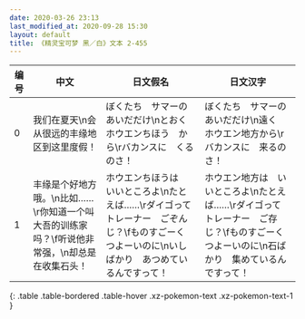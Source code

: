 ```yaml
---
date: 2020-03-26 23:13
last_modified_at: 2020-09-28 15:30
layout: default
title: 《精灵宝可梦 黑／白》文本 2-455
---
```

| 编号 | 中文 | 日文假名 | 日文汉字 |
| ---- | ---- | ---- | --- |
| 0 | 我们在夏天\n会从很远的丰缘地区到这里度假！ | ぼくたち　サマーの　あいだだけ\nとおく　ホウエンちほう　から\rバカンスに　くるのさ！ | ぼくたち　サマーの　あいだだけ\n遠く　ホウエン地方から\rバカンスに　来るのさ！ |
| 1 | 丰缘是个好地方哦。\n比如……\r你知道一个叫大吾的训练家吗？\f听说他非常强，\n却总是在收集石头！ | ホウエンちほうは　いいところよ\nたとえば……\rダイゴって　トレーナー　ごぞんじ？\fものすごーく　つよーいのに\nいしばかり　あつめているんですって！　 | ホウエン地方は　いいところよ\nたとえば……\rダイゴって　トレーナー　ご存じ？\fものすごーく　つよーいのに\n石ばかり　集めているんですって！　 |
{: .table .table-bordered .table-hover .xz-pokemon-text .xz-pokemon-text-1 }